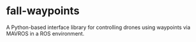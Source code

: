 # fall-waypoints
A Python-based interface library for controlling drones using waypoints via MAVROS in a ROS environment.
